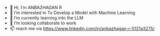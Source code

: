 - 👋 Hi, I’m ANBAZHAGAN R 
- 👀 I’m interested in To Develop a Model with Machine Learning
- 🌱 I’m currently learning into the LLM
- 💞️ I’m looking collaborate to work
- 📫 reach me via https://www.linkedin.com/in/anbazhagan-r-5121a3275/
